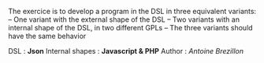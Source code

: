 The exercice is to develop a program in the DSL in three
equivalent variants:
–  One variant with the external shape of the DSL
–  Two variants with an internal shape of the DSL, in two different GPLs
–  The three variants should have the same behavior

DSL : **Json**
Internal shapes : **Javascript & PHP**
Author : *Antoine Brezillon*
